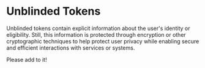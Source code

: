 # Unblinded Tokens

Unblinded tokens contain explicit information about the user's identity or
eligibility. Still, this information is protected through encryption or other
cryptographic techniques to help protect user privacy while enabling secure and
efficient interactions with services or systems.

Please add to it!
